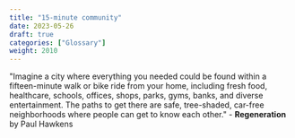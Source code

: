 ```yaml
---
title: "15-minute community"
date: 2023-05-26
draft: true
categories: ["Glossary"]
weight: 2010
---
```

"Imagine a city where everything you needed could be found within a fifteen-minute walk or bike ride from your home, including fresh food, healthcare, schools, offices, shops, parks, gyms, banks, and diverse entertainment. The paths to get there are safe, tree-shaded, car-free neighborhoods where people can get to know each other." - **Regeneration** by Paul Hawkens